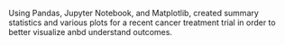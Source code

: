 Using Pandas, Jupyter Notebook, and Matplotlib, created summary statistics and various plots for a recent cancer treatment trial in order to better visualize anbd understand outcomes. 
